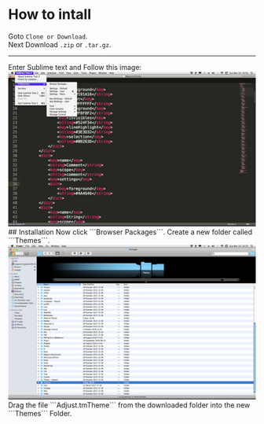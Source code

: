 # How to intall
Goto ```Clone or Download```. <br>
Next Download ```.zip``` or ```.tar.gz```. <br>
<hr></hr>
Enter Sublime text and Follow this image:
<img src="assets/Screen%20shot%202017-03-19%20at%2020.56.57.jpg">
<br>
## Installation
Now click ```Browser Packages```.
Create a new folder called ```Themes```.
<img src="assets/Screen%20shot%202017-03-19%20at%2020.59.11.jpg">
<br>
Drag the file ```Adjust.tmTheme``` from the downloaded folder into the new ```Themes``` Folder.

